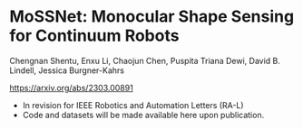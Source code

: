 # MoSSNet: Monocular Shape Sensing for Continuum Robots

Chengnan Shentu, Enxu Li, Chaojun Chen, Puspita Triana Dewi, David B. Lindell, Jessica Burgner-Kahrs

https://arxiv.org/abs/2303.00891

- In revision for IEEE Robotics and Automation Letters (RA-L)
- Code and datasets will be made available here upon publication.
